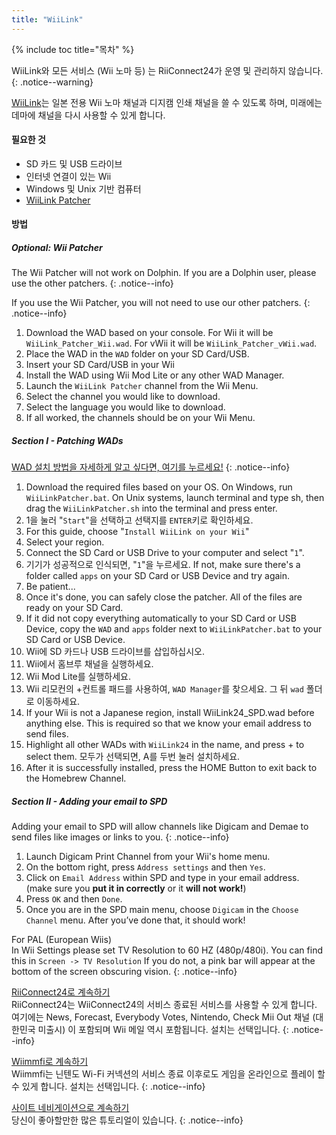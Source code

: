 ```yaml
---
title: "WiiLink"
---
```


{% include toc title="목차" %}

WiiLink와 모든 서비스 (Wii 노마 등) 는 RiiConnect24가 운영 및 관리하지 않습니다.
{: .notice--warning}

[WiiLink](https://wiilink24.com/)는 일본 전용 Wii 노마 채널과 디지캠 인쇄 채널을 쓸 수 있도록 하며, 미래에는 데마에 채널을 다시 사용할 수 있게 합니다.

#### 필요한 것

* SD 카드 및 USB 드라이브
* 인터넷 연결이 있는 Wii
* Windows 및 Unix 기반 컴퓨터
* [WiiLink Patcher](https://github.com/WiiLink24/WiiLink24-Patcher/releases)

#### 방법

##### Optional: Wii Patcher
The Wii Patcher will not work on Dolphin. If you are a Dolphin user, please use the other patchers.
{: .notice--info}

If you use the Wii Patcher, you will not need to use our other patchers.
{: .notice--info}

1. Download the WAD based on your console. For Wii it will be `WiiLink_Patcher_Wii.wad`. For vWii it will be `WiiLink_Patcher_vWii.wad`.
2. Place the WAD in the `WAD` folder on your SD Card/USB.
3. Insert your SD Card/USB in your Wii
4. Install the WAD using Wii Mod Lite or any other WAD Manager.
5. Launch the `WiiLink Patcher` channel from the Wii Menu.
6. Select the channel you would like to download.
7. Select the language you would like to download.
8. If all worked, the channels should be on your Wii Menu.

##### Section I - Patching WADs

[WAD 설치 방법을 자세하게 알고 싶다면, 여기를 누르세요!](wiimodlite)
{: .notice--info}

1. Download the required files based on your OS. On Windows, run `WiiLinkPatcher.bat`. On Unix systems, launch terminal and type sh, then drag the `WiiLinkPatcher.sh` into the terminal and press enter.
2. 1을 눌러 "`Start`"을 선택하고 선택지를 `ENTER`키로 확인하세요.
3. For this guide, choose "`Install WiiLink on your Wii`"
4. Select your region.
5. Connect the SD Card or USB Drive to your computer and select "`1`".
6. 기기가 성공적으로 인식되면, "`1`"을 누르세요. If not, make sure there's a folder called `apps` on your SD Card or USB Device and try again.
7. Be patient...
8. Once it's done, you can safely close the patcher. All of the files are ready on your SD Card.
9. If it did not copy everything automatically to your SD Card or USB Device, copy the `WAD` and `apps` folder next to `WiiLinkPatcher.bat` to your SD Card or USB Device.
10. Wii에 SD 카드나 USB 드라이브를 삽입하십시오.
11. Wii에서 홈브루 채널을 실행하세요.
12. Wii Mod Lite를 실행하세요.
13. Wii 리모컨의 +컨트롤 패드를 사용하여, `WAD Manager`를 찾으세요. 그 뒤 `wad` 폴더로 이동하세요.
14. If your Wii is not a Japanese region, install WiiLink24_SPD.wad before anything else. This is required so that we know your email address to send files.
15. Highlight all other WADs with `WiiLink24` in the name, and press + to select them. 모두가 선택되면, A를 두번 눌러 설치하세요.
16. After it is successfully installed, press the HOME Button to exit back to the Homebrew Channel.

##### Section II - Adding your email to SPD

Adding your email to SPD will allow channels like Digicam and Demae to send files like images or links to you.
{: .notice--info}

1. Launch Digicam Print Channel from your Wii's home menu.
2. On the bottom right, press `Address settings` and then `Yes`.
3. Click on `Email Address` within SPD and type in your email address. (make sure you **put it in correctly** or it **will not work!**)
4. Press `OK` and then `Done`.
5. Once you are in the SPD main menu, choose `Digicam` in the `Choose Channel` menu. After you’ve done that, it should work!

For PAL (European Wiis)<br> In Wii Settings please set TV Resolution to 60 HZ (480p/480i). You can find this in `Screen -> TV Resolution` If you do not, a pink bar will appear at the bottom of the screen obscuring vision.
{: .notice--info}

[RiiConnect24로 계속하기](riiconnect24)<br> RiiConnect24는 WiiConnect24의 서비스 종료된 서비스를 사용할 수 있게 합니다. 여기에는 News, Forecast, Everybody Votes, Nintendo, Check Mii Out 채널 (대한민국 미출시) 이 포함되며 Wii 메일 역시 포함됩니다. 설치는 선택입니다.
{: .notice--info}

[Wiimmfi로 계속하기](wiimmfi)<br> Wiimmfi는 닌텐도 Wi-Fi 커넥션의 서비스 종료 이후로도 게임을 온라인으로 플레이 할 수 있게 합니다. 설치는 선택입니다.
{: .notice--info}

[사이트 네비게이션으로 계속하기](site-navigation)<br>당신이 좋아할만한 많은 튜토리얼이 있습니다.
{: .notice--info}
